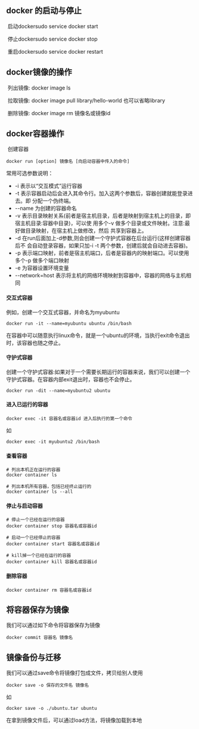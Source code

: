 ## docker 的启动与停止

​	启动dockersudo service docker start

​	停止dockersudo service docker stop

​	重启dockersudo service docker restart

## docker镜像的操作

​	列出镜像: docker image ls

​	拉取镜像: docker image pull library/hello-world  也可以省略library

​	删除镜像: docker image rm 镜像名或镜像id

## docker容器操作

​	创建容器

```
docker run [option] 镜像名 [向启动容器中传入的命令]
```

常用可选参数说明：

- -i 表示以“交互模式”运行容器
- -t 表示容器启动后会进入其命令行。加入这两个参数后，容器创建就能登录进去。即 分配一个伪终端。
- --name 为创建的容器命名
- -v 表示目录映射关系(前者是宿主机目录，后者是映射到宿主机上的目录，即 宿主机目录:容器中目录)，可以使 用多个-v 做多个目录或文件映射。注意:最好做目录映射，在宿主机上做修改，然后 共享到容器上。
- -d 在run后面加上-d参数,则会创建一个守护式容器在后台运行(这样创建容器后不 会自动登录容器，如果只加-i -t 两个参数，创建后就会自动进去容器)。
- -p 表示端口映射，前者是宿主机端口，后者是容器内的映射端口。可以使用多个-p 做多个端口映射
- -e 为容器设置环境变量
- --network=host 表示将主机的网络环境映射到容器中，容器的网络与主机相同

#### 交互式容器

例如，创建一个交互式容器，并命名为myubuntu

```
docker run -it --name=myubuntu ubuntu /bin/bash
```

在容器中可以随意执行linux命令，就是一个ubuntu的环境，当执行exit命令退出时，该容器也随之停止。

#### 守护式容器

创建一个守护式容器:如果对于一个需要长期运行的容器来说，我们可以创建一个守护式容器。在容器内部exit退出时，容器也不会停止。

```
docker run -dit --name=myubuntu2 ubuntu
```

#### 进入已运行的容器

```
docker exec -it 容器名或容器id 进入后执行的第一个命令
```

如

```
docker exec -it myubuntu2 /bin/bash
```

#### 查看容器

```
# 列出本机正在运行的容器
docker container ls

# 列出本机所有容器，包括已经终止运行的
docker container ls --all
```

#### 停止与启动容器

```
# 停止一个已经在运行的容器
docker container stop 容器名或容器id

# 启动一个已经停止的容器
docker container start 容器名或容器id

# kill掉一个已经在运行的容器
docker container kill 容器名或容器id
```

#### 删除容器

```
docker container rm 容器名或容器id
```

## 将容器保存为镜像

我们可以通过如下命令将容器保存为镜像

```
docker commit 容器名 镜像名
```

## 镜像备份与迁移

我们可以通过save命令将镜像打包成文件，拷贝给别人使用

```
docker save -o 保存的文件名 镜像名
```

如

```
docker save -o ./ubuntu.tar ubuntu
```

在拿到镜像文件后，可以通过load方法，将镜像加载到本地



